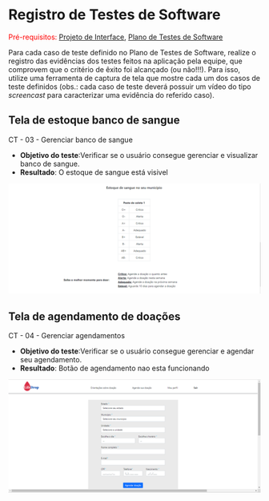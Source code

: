 # Registro de Testes de Software

<span style="color:red">Pré-requisitos: <a href="3-Projeto de Interface.md"> Projeto de Interface</a></span>, <a href="8-Plano de Testes de Software.md"> Plano de Testes de Software</a>

Para cada caso de teste definido no Plano de Testes de Software, realize o registro das evidências dos testes feitos na aplicação pela equipe, que comprovem que o critério de êxito foi alcançado (ou não!!!). Para isso, utilize uma ferramenta de captura de tela que mostre cada um dos casos de teste definidos (obs.: cada caso de teste deverá possuir um vídeo do tipo _screencast_ para caracterizar uma evidência do referido caso).

## Tela de estoque banco de sangue

CT - 03 - Gerenciar banco de sangue
<ul>
  <li><strong>Objetivo do teste</strong>:Verificar se o usuário consegue gerenciar e visualizar banco de sangue.</li>
  <li><strong>Resultado</strong>: O estoque de sangue está visivel</li>
  </ul>
    
<img src="/docs/img/estoque.png"></img>


## Tela de agendamento de doações

CT - 04 - Gerenciar agendamentos
<ul>
  <li><strong>Objetivo do teste</strong>:Verificar se o usuário consegue gerenciar e agendar seu agendamento.</li>
  <li><strong>Resultado</strong>: Botão de agendamento nao esta funcionando</li>
  </ul>
  

<img src="/docs/img/agendamento.png"></img>
